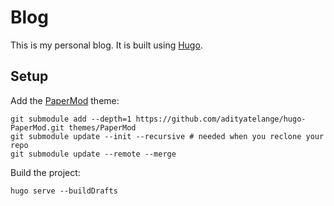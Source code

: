 # Blog

This is my personal blog. It is built using [Hugo](https://gohugo.io/).

## Setup

Add the [PaperMod](https://github.com/adityatelange/hugo-PaperMod) theme:

```shell
git submodule add --depth=1 https://github.com/adityatelange/hugo-PaperMod.git themes/PaperMod
git submodule update --init --recursive # needed when you reclone your repo
git submodule update --remote --merge
```

Build the project:

```shell
hugo serve --buildDrafts
```

